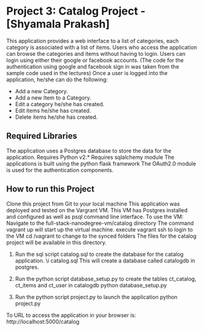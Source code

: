 Project 3: Catalog Project - [Shyamala Prakash]
========================
This application provides a web interface to a list of categories, each category is associated with a list of items.
Users who access the application can browse the categories and items without having to login.
Users can login using either their google or facebook accounts. 
 (The code for the authentication using google and facebook sign in was taken from the sample code used in the lectures)
Once a user is logged into the application, he/she can do the following:
- Add a new Category.
- Add a new Item to a Category.
- Edit a category he/she has created.
- Edit items he/she has created. 
- Delete items he/she has created.


Required Libraries
------------------
The application uses a Postgres database to store the data for the application.
Requires Python v2.*
Requires sqlalchemy module
The applications is built using the python flask framework 
The OAuth2.0 module is used for the authentication components.

How to run this Project
-----------------------
Clone this project from Git to your local machine
This application was deployed and tested on the Vargrant VM. This VM has Postgres installed and configured as well as psql command line interface.
To use the VM:
Navigate to the full-stack-nanodegree-vm/catalog directory
The command vagrant up will start up the virtual machine.
execute vagrant ssh to login to the VM
cd /vagrant to change to the synced folders 
The files for the catalog project will be available in this directory.

1. Run the sql script catalog.sql to create the database for the catalog application. 
\i catalog.sql
This will create a database called catalogdb in postgres.

2. Run the python script database_setup.py to create the tables ct_catalog, ct_items and ct_user in catalogdb
python database_setup.py

3. Run the python script project.py to launch the application
python project.py

To URL to access the application in your browser is: http://localhost:5000/catalog





